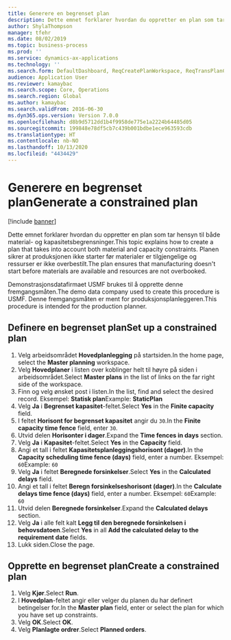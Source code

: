 ```yaml
---
title: Generere en begrenset plan
description: Dette emnet forklarer hvordan du oppretter en plan som tar hensyn til både material- og kapasitetsbegrensninger.
author: ShylaThompson
manager: tfehr
ms.date: 08/02/2019
ms.topic: business-process
ms.prod: ''
ms.service: dynamics-ax-applications
ms.technology: ''
ms.search.form: DefaultDashboard, ReqCreatePlanWorkspace, ReqTransPlanCard, ReqPlanSched
audience: Application User
ms.reviewer: kamaybac
ms.search.scope: Core, Operations
ms.search.region: Global
ms.author: kamaybac
ms.search.validFrom: 2016-06-30
ms.dyn365.ops.version: Version 7.0.0
ms.openlocfilehash: d8b9d5712dd1b4f9958de775e1a2224b64485d05
ms.sourcegitcommit: 199848e78df5cb7c439b001bdbe1ece963593cdb
ms.translationtype: HT
ms.contentlocale: nb-NO
ms.lasthandoff: 10/13/2020
ms.locfileid: "4434429"
---
```

# <a name="generate-a-constrained-plan"></a><span data-ttu-id="7fffa-103">Generere en begrenset plan</span><span class="sxs-lookup"><span data-stu-id="7fffa-103">Generate a constrained plan</span></span>

[!include [banner](../../includes/banner.md)]

<span data-ttu-id="7fffa-104">Dette emnet forklarer hvordan du oppretter en plan som tar hensyn til både material- og kapasitetsbegrensninger.</span><span class="sxs-lookup"><span data-stu-id="7fffa-104">This topic explains how to create a plan that takes into account both material and capacity constraints.</span></span> <span data-ttu-id="7fffa-105">Planen sikrer at produksjonen ikke starter før materialer er tilgjengelige og ressurser er ikke overbestilt.</span><span class="sxs-lookup"><span data-stu-id="7fffa-105">The plan ensures that manufacturing doesn't start before materials are available and resources are not overbooked.</span></span> 

<span data-ttu-id="7fffa-106">Demonstrasjonsdatafirmaet USMF brukes til å opprette denne fremgangsmåten.</span><span class="sxs-lookup"><span data-stu-id="7fffa-106">The demo data company used to create this procedure is USMF.</span></span> <span data-ttu-id="7fffa-107">Denne fremgangsmåten er ment for produksjonsplanleggeren.</span><span class="sxs-lookup"><span data-stu-id="7fffa-107">This procedure is intended for the production planner.</span></span>


## <a name="set-up-a-constrained-plan"></a><span data-ttu-id="7fffa-108">Definere en begrenset plan</span><span class="sxs-lookup"><span data-stu-id="7fffa-108">Set up a constrained plan</span></span>
1. <span data-ttu-id="7fffa-109">Velg arbeidsområdet **Hovedplanlegging** på startsiden.</span><span class="sxs-lookup"><span data-stu-id="7fffa-109">In the home page, select the **Master planning** workspace.</span></span>
2. <span data-ttu-id="7fffa-110">Velg **Hovedplaner** i listen over koblinger helt til høyre på siden i arbeidsområdet.</span><span class="sxs-lookup"><span data-stu-id="7fffa-110">Select **Master plans** in the list of links on the far right side of the workspace.</span></span>
3. <span data-ttu-id="7fffa-111">Finn og velg ønsket post i listen.</span><span class="sxs-lookup"><span data-stu-id="7fffa-111">In the list, find and select the desired record.</span></span> <span data-ttu-id="7fffa-112">Eksempel: **Statisk plan**</span><span class="sxs-lookup"><span data-stu-id="7fffa-112">Example: **StaticPlan**</span></span>  
4. <span data-ttu-id="7fffa-113">Velg **Ja** i **Begrenset kapasitet**-feltet.</span><span class="sxs-lookup"><span data-stu-id="7fffa-113">Select **Yes** in the **Finite capacity** field.</span></span>
5. <span data-ttu-id="7fffa-114">I feltet **Horisont for begrenset kapasitet** angir du `30`.</span><span class="sxs-lookup"><span data-stu-id="7fffa-114">In the **Finite capacity time fence** field, enter `30`.</span></span>
6. <span data-ttu-id="7fffa-115">Utvid delen **Horisonter i dager**.</span><span class="sxs-lookup"><span data-stu-id="7fffa-115">Expand the **Time fences in days** section.</span></span>
7. <span data-ttu-id="7fffa-116">Velg **Ja** i **Kapasitet**-feltet.</span><span class="sxs-lookup"><span data-stu-id="7fffa-116">Select **Yes** in the **Capacity** field.</span></span>
8. <span data-ttu-id="7fffa-117">Angi et tall i feltet **Kapasitetsplanleggingshorisont (dager)**.</span><span class="sxs-lookup"><span data-stu-id="7fffa-117">In the **Capacity scheduling time fence (days)** field, enter a number.</span></span> <span data-ttu-id="7fffa-118">Eksempel: `60`</span><span class="sxs-lookup"><span data-stu-id="7fffa-118">Example: `60`</span></span>  
9. <span data-ttu-id="7fffa-119">Velg **Ja** i feltet **Beregnede forsinkelser**.</span><span class="sxs-lookup"><span data-stu-id="7fffa-119">Select **Yes** in the **Calculated delays** field.</span></span>
10. <span data-ttu-id="7fffa-120">Angi et tall i feltet **Beregn forsinkelseshorisont (dager)**.</span><span class="sxs-lookup"><span data-stu-id="7fffa-120">In the **Calculate delays time fence (days)** field, enter a number.</span></span> <span data-ttu-id="7fffa-121">Eksempel: `60`</span><span class="sxs-lookup"><span data-stu-id="7fffa-121">Example: `60`</span></span> 
11. <span data-ttu-id="7fffa-122">Utvid delen **Beregnede forsinkelser**.</span><span class="sxs-lookup"><span data-stu-id="7fffa-122">Expand the **Calculated delays** section.</span></span>
12. <span data-ttu-id="7fffa-123">Velg **Ja** i alle felt kalt **Legg til den beregnede forsinkelsen i behovsdatoen**.</span><span class="sxs-lookup"><span data-stu-id="7fffa-123">Select **Yes** in all **Add the calculated delay to the requirement date** fields.</span></span>
13. <span data-ttu-id="7fffa-124">Lukk siden.</span><span class="sxs-lookup"><span data-stu-id="7fffa-124">Close the page.</span></span>

## <a name="create-a-constrained-plan"></a><span data-ttu-id="7fffa-125">Opprette en begrenset plan</span><span class="sxs-lookup"><span data-stu-id="7fffa-125">Create a constrained plan</span></span>
1. <span data-ttu-id="7fffa-126">Velg **Kjør**.</span><span class="sxs-lookup"><span data-stu-id="7fffa-126">Select **Run**.</span></span>
2. <span data-ttu-id="7fffa-127">I **Hovedplan**-feltet angir eller velger du planen du har definert betingelser for.</span><span class="sxs-lookup"><span data-stu-id="7fffa-127">In the **Master plan** field, enter or select the plan for which you have set up constraints.</span></span>  
3. <span data-ttu-id="7fffa-128">Velg **OK**.</span><span class="sxs-lookup"><span data-stu-id="7fffa-128">Select **OK**.</span></span>
4. <span data-ttu-id="7fffa-129">Velg **Planlagte ordrer**.</span><span class="sxs-lookup"><span data-stu-id="7fffa-129">Select **Planned orders**.</span></span>

